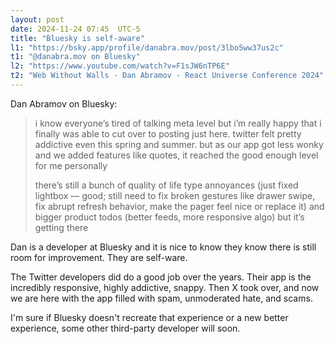 ```yaml
---
layout: post
date: 2024-11-24 07:45  UTC-5
title: "Bluesky is self-aware"
l1: "https://bsky.app/profile/danabra.mov/post/3lbo5ww37us2c"
t1: "@danabra.mov on Bluesky"
l2: "https://www.youtube.com/watch?v=F1sJW6nTP6E"
t2: "Web Without Walls - Dan Abramov - React Universe Conference 2024"
---
```


Dan Abramov on Bluesky:

> i know everyone’s tired of talking meta level but i’m really happy that i finally was able to cut over to posting just here. twitter felt pretty addictive even this spring and summer. but as our app got less wonky and we added features like quotes, it reached the good enough level for me personally
> 
> there’s still a bunch of quality of life type annoyances (just fixed lightbox — good; still need to fix broken gestures like drawer swipe, fix abrupt refresh behavior, make the pager feel nice or replace it) and bigger product todos (better feeds, more responsive algo) but it’s getting there

Dan is a developer at Bluesky and it is nice to know they know there is still room for improvement. They are self-ware. 

The Twitter developers did do a good job over the years. Their app is the incredibly responsive, highly addictive, snappy. Then X took over, and now we are here with the app filled with spam, unmoderated hate, and scams.

I'm sure if Bluesky doesn't recreate that experience or a new better experience, some other third-party developer will soon. 